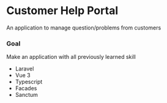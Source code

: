 # Customer Help Portal

An application to manage question/problems from customers


### Goal

Make an application with all previously learned skill
- Laravel
- Vue 3
- Typescript
- Facades
- Sanctum